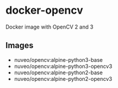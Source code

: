 # docker-opencv
Docker image with OpenCV 2 and 3

## Images

- nuveo/opencv:alpine-python3-base
- nuveo/opencv:alpine-python3-opencv3
- nuveo/opencv:alpine-python2-base
- nuveo/opencv:alpine-python2-opencv3
